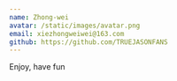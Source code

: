 ```yaml
---
name: Zhong-wei
avatar: /static/images/avatar.png
email: xiezhongweiwei@163.com
github: https://github.com/TRUEJASONFANS
---
```


Enjoy, have fun
